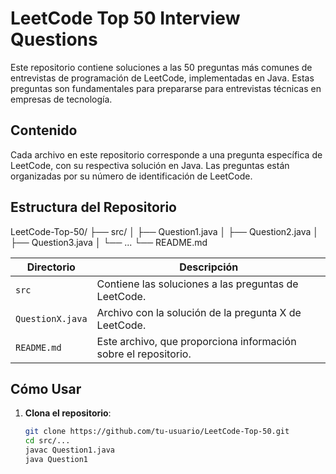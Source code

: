 # LeetCode Top 50 Interview Questions

Este repositorio contiene soluciones a las 50 preguntas más comunes de entrevistas de programación de LeetCode, implementadas en Java. Estas preguntas son fundamentales para prepararse para entrevistas técnicas en empresas de tecnología.

## Contenido

Cada archivo en este repositorio corresponde a una pregunta específica de LeetCode, con su respectiva solución en Java. Las preguntas están organizadas por su número de identificación de LeetCode.

## Estructura del Repositorio

LeetCode-Top-50/ ├── src/ │ ├── Question1.java │ ├── Question2.java │ ├── Question3.java │ └── ... └── README.md

| **Directorio** | **Descripción**                                      |
|-----------------|------------------------------------------------------|
| `src`           | Contiene las soluciones a las preguntas de LeetCode. |
| `QuestionX.java`| Archivo con la solución de la pregunta X de LeetCode. |
| `README.md`     | Este archivo, que proporciona información sobre el repositorio. |

## Cómo Usar

1. **Clona el repositorio**:
   ```bash
   git clone https://github.com/tu-usuario/LeetCode-Top-50.git
   cd src/...
   javac Question1.java
   java Question1
